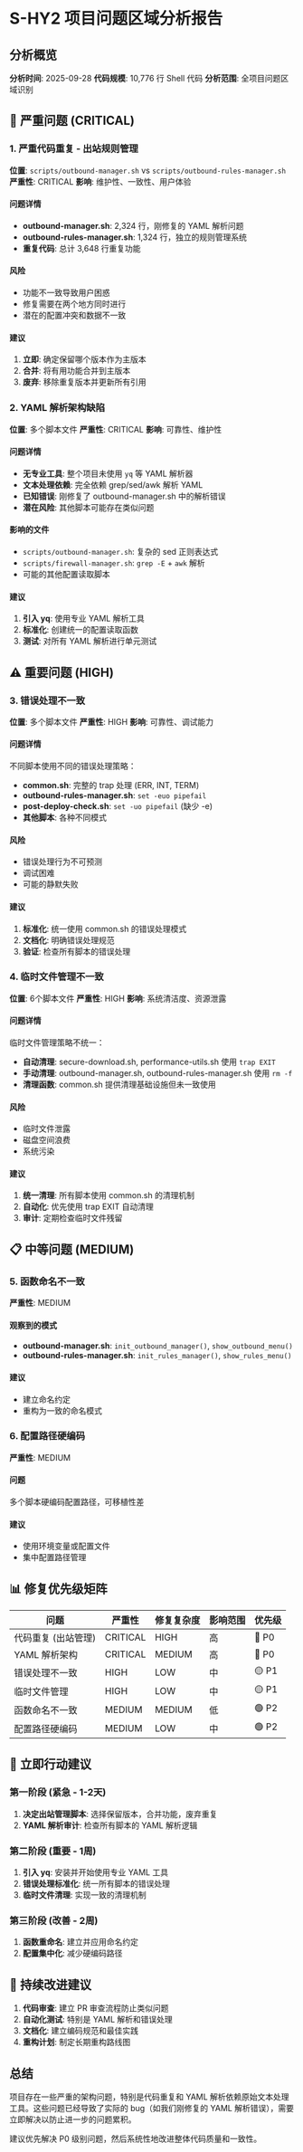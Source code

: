 # S-HY2 项目问题区域分析报告

## 分析概览

**分析时间**: 2025-09-28
**代码规模**: 10,776 行 Shell 代码
**分析范围**: 全项目问题区域识别

## 🚨 严重问题 (CRITICAL)

### 1. 严重代码重复 - 出站规则管理
**位置**: `scripts/outbound-manager.sh` vs `scripts/outbound-rules-manager.sh`
**严重性**: CRITICAL
**影响**: 维护性、一致性、用户体验

#### 问题详情
- **outbound-manager.sh**: 2,324 行，刚修复的 YAML 解析问题
- **outbound-rules-manager.sh**: 1,324 行，独立的规则管理系统
- **重复代码**: 总计 3,648 行重复功能

#### 风险
- 功能不一致导致用户困惑
- 修复需要在两个地方同时进行
- 潜在的配置冲突和数据不一致

#### 建议
1. **立即**: 确定保留哪个版本作为主版本
2. **合并**: 将有用功能合并到主版本
3. **废弃**: 移除重复版本并更新所有引用

### 2. YAML 解析架构缺陷
**位置**: 多个脚本文件
**严重性**: CRITICAL
**影响**: 可靠性、维护性

#### 问题详情
- **无专业工具**: 整个项目未使用 `yq` 等 YAML 解析器
- **文本处理依赖**: 完全依赖 grep/sed/awk 解析 YAML
- **已知错误**: 刚修复了 outbound-manager.sh 中的解析错误
- **潜在风险**: 其他脚本可能存在类似问题

#### 影响的文件
- `scripts/outbound-manager.sh`: 复杂的 sed 正则表达式
- `scripts/firewall-manager.sh`: `grep -E` + `awk` 解析
- 可能的其他配置读取脚本

#### 建议
1. **引入 yq**: 使用专业 YAML 解析工具
2. **标准化**: 创建统一的配置读取函数
3. **测试**: 对所有 YAML 解析进行单元测试

## ⚠️ 重要问题 (HIGH)

### 3. 错误处理不一致
**位置**: 多个脚本文件
**严重性**: HIGH
**影响**: 可靠性、调试能力

#### 问题详情
不同脚本使用不同的错误处理策略：

- **common.sh**: 完整的 trap 处理 (ERR, INT, TERM)
- **outbound-rules-manager.sh**: `set -euo pipefail`
- **post-deploy-check.sh**: `set -uo pipefail` (缺少 -e)
- **其他脚本**: 各种不同模式

#### 风险
- 错误处理行为不可预测
- 调试困难
- 可能的静默失败

#### 建议
1. **标准化**: 统一使用 common.sh 的错误处理模式
2. **文档化**: 明确错误处理规范
3. **验证**: 检查所有脚本的错误处理

### 4. 临时文件管理不一致
**位置**: 6个脚本文件
**严重性**: HIGH
**影响**: 系统清洁度、资源泄露

#### 问题详情
临时文件管理策略不统一：

- **自动清理**: secure-download.sh, performance-utils.sh 使用 `trap EXIT`
- **手动清理**: outbound-manager.sh, outbound-rules-manager.sh 使用 `rm -f`
- **清理函数**: common.sh 提供清理基础设施但未一致使用

#### 风险
- 临时文件泄露
- 磁盘空间浪费
- 系统污染

#### 建议
1. **统一清理**: 所有脚本使用 common.sh 的清理机制
2. **自动化**: 优先使用 trap EXIT 自动清理
3. **审计**: 定期检查临时文件残留

## 📋 中等问题 (MEDIUM)

### 5. 函数命名不一致
**严重性**: MEDIUM

#### 观察到的模式
- **outbound-manager.sh**: `init_outbound_manager()`, `show_outbound_menu()`
- **outbound-rules-manager.sh**: `init_rules_manager()`, `show_rules_menu()`

#### 建议
- 建立命名约定
- 重构为一致的命名模式

### 6. 配置路径硬编码
**严重性**: MEDIUM

#### 问题
多个脚本硬编码配置路径，可移植性差

#### 建议
- 使用环境变量或配置文件
- 集中配置路径管理

## 📊 修复优先级矩阵

| 问题 | 严重性 | 修复复杂度 | 影响范围 | 优先级 |
|------|--------|------------|----------|--------|
| 代码重复 (出站管理) | CRITICAL | HIGH | 高 | 🔴 P0 |
| YAML 解析架构 | CRITICAL | MEDIUM | 高 | 🔴 P0 |
| 错误处理不一致 | HIGH | LOW | 中 | 🟡 P1 |
| 临时文件管理 | HIGH | LOW | 中 | 🟡 P1 |
| 函数命名不一致 | MEDIUM | MEDIUM | 低 | 🟢 P2 |
| 配置路径硬编码 | MEDIUM | LOW | 中 | 🟢 P2 |

## 🎯 立即行动建议

### 第一阶段 (紧急 - 1-2天)
1. **决定出站管理脚本**: 选择保留版本，合并功能，废弃重复
2. **YAML 解析审计**: 检查所有脚本的 YAML 解析逻辑

### 第二阶段 (重要 - 1周)
1. **引入 yq**: 安装并开始使用专业 YAML 工具
2. **错误处理标准化**: 统一所有脚本的错误处理
3. **临时文件清理**: 实现一致的清理机制

### 第三阶段 (改善 - 2周)
1. **函数重命名**: 建立并应用命名约定
2. **配置集中化**: 减少硬编码路径

## 🔄 持续改进建议

1. **代码审查**: 建立 PR 审查流程防止类似问题
2. **自动化测试**: 特别是 YAML 解析和错误处理
3. **文档化**: 建立编码规范和最佳实践
4. **重构计划**: 制定长期重构路线图

## 总结

项目存在一些严重的架构问题，特别是代码重复和 YAML 解析依赖原始文本处理工具。这些问题已经导致了实际的 bug（如我们刚修复的 YAML 解析错误），需要立即解决以防止进一步的问题累积。

建议优先解决 P0 级别问题，然后系统性地改进整体代码质量和一致性。